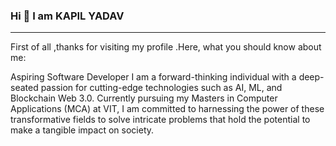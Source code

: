 ### Hi 👋 I am KAPIL YADAV
--------------------------------------------------------------------------------------------------------------------------------------------------------------------------------
First of all ,thanks for visiting my profile .Here, what you should know about me:

Aspiring Software Developer
I am a forward-thinking individual with a deep-seated passion for cutting-edge technologies such as AI, ML, and Blockchain Web 3.0. Currently pursuing my Masters in Computer Applications (MCA) at VIT, I am committed to harnessing the power of these transformative fields to solve intricate problems that hold the potential to make a tangible impact on society.



<!--
**Kapcool12/Kapcool12** is a ✨ _special_ ✨ repository because its `README.md` (this file) appears on your GitHub profile.

Here are some ideas to get you started:

- 🔭 I’m currently working on ...
- 🌱 I’m currently learning ...
- 👯 I’m looking to collaborate on ...
- 🤔 I’m looking for help with ...
- 💬 Ask me about ...
- 📫 How to reach me: ...
- 😄 Pronouns: ...
- ⚡ Fun fact: ...
-->
